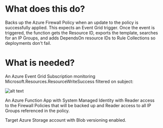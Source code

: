 # What does this do?

Backs up the Azure Firewall Policy when an update to the policy is successfully applied.  This expects an Event Grid trigger.  Once the event is triggered, the function gets the Resource ID, exports the template, searches for an IP Groups, and adds DependsOn resource IDs to Rule Collections so deployments don't fail.  

# What is needed?

An Azure Event Grid Subscription monitoring Microsoft.Resources.ResourceWriteSuccess filtered on subject:

![alt text](https://github.com/lukearp/Azure-IAC-Bicep/blob/40c9a057a2f7bbab376d2b74395a44138eb3777d/Azure-Functions/Automatic-FirewallPolicy-Backup/img/EventGrid-AdvanacedFilter.png?raw=true "Advanced Filter")

An Azure Function App with System Managed Identity with Reader access to the Firewall Policies that will be backed up and Reader access to all IP Groups referenced in the policy.

Target Azure Storage account with Blob versioning enabled.

